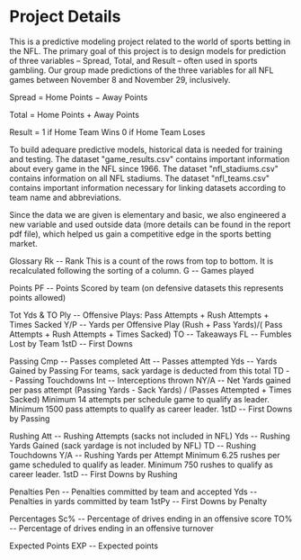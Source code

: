 # Project Details
This is a predictive modeling project related to the world of sports betting in the NFL. The primary goal of this project is to design models for prediction of three variables – Spread, Total, and Result – often used in sports gambling. Our group made predictions of the three variables for all NFL games between November 8 and November 29, inclusively.

Spread = Home Points − Away Points

Total = Home Points + Away Points

Result = 1 if Home Team Wins
         0 if Home Team Loses

To build adequare predictive models, historical data is needed for training and testing. The dataset "game_results.csv" contains important information about every game in the NFL since 1966. The dataset "nfl_stadiums.csv" contains information on all NFL stadiums. The dataset "nfl_teams.csv" contains important information necessary for linking datasets according to team name and abbreviations. 

Since the data we are given is elementary and basic, we also engineered a new variable and used outside data (more details can be found in the report pdf file), which helped us gain a competitive edge in the sports betting market.

Glossary
Rk -- Rank This is a count of the rows from top to bottom. It is recalculated following the sorting of a column.
G -- Games played

Points
PF -- Points Scored by team (on defensive datasets this represents points allowed)

Tot Yds & TO
Ply -- Offensive Plays: Pass Attempts + Rush Attempts + Times Sacked
Y/P -- Yards per Offensive Play
(Rush + Pass Yards)/( Pass Attempts + Rush Attempts + Times Sacked)
TO -- Takeaways
FL -- Fumbles Lost by Team
1stD -- First Downs

Passing
Cmp -- Passes completed
Att -- Passes attempted
Yds -- Yards Gained by Passing
For teams, sack yardage is deducted from this total
TD -- Passing Touchdowns
Int -- Interceptions thrown
NY/A -- Net Yards gained per pass attempt (Passing Yards - Sack Yards) / (Passes Attempted + Times Sacked) Minimum 14 attempts per schedule game to qualify as leader. Minimum 1500 pass attempts to qualify as career leader.
1stD -- First Downs by Passing

Rushing
Att -- Rushing Attempts (sacks not included in NFL)
Yds -- Rushing Yards Gained (sack yardage is not included by NFL)
TD -- Rushing Touchdowns
Y/A -- Rushing Yards per Attempt Minimum 6.25 rushes per game scheduled to qualify as leader. Minimum 750 rushes to qualify as career leader.
1stD -- First Downs by Rushing

Penalties
Pen -- Penalties committed by team and accepted
Yds -- Penalties in yards committed by team
1stPy -- First Downs by Penalty

Percentages
Sc% -- Percentage of drives ending in an offensive score
TO% -- Percentage of drives ending in an offensive turnover

Expected Points
EXP -- Expected points
